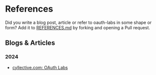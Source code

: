 # References

Did you write a blog post, article or refer to oauth-labs in some shape or
form? Add it to [REFERENCES.md](REFERENCES.md) by forking and opening a Pull request.


## Blogs & Articles

### 2024

+ [cyllective.com: OAuth Labs](https://cyllective.com/blog/posts/oauth-labs)
